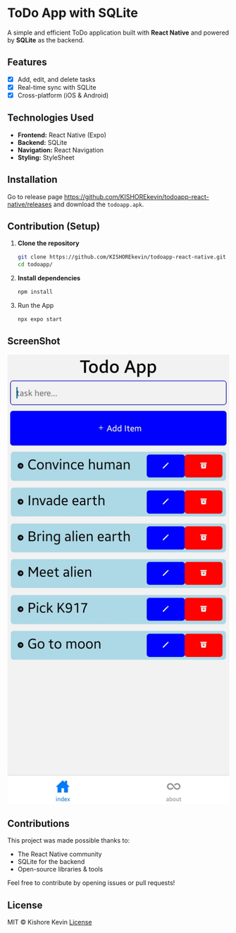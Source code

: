 # ToDo App with SQLite  

A simple and efficient ToDo application built with **React Native** and powered by **SQLite** as the backend.  

## Features  

- [x] Add, edit, and delete tasks  
- [x] Real-time sync with SQLite 
- [x] Cross-platform (iOS & Android)  

## Technologies Used  

- **Frontend:** React Native (Expo)  
- **Backend:** SQLite 
- **Navigation:** React Navigation  
- **Styling:** StyleSheet 

## Installation
Go to release page https://github.com/KISHOREkevin/todoapp-react-native/releases and download the `todoapp.apk`.

## Contribution (Setup) 

1. **Clone the repository**  
   ```sh
   git clone https://github.com/KISHOREkevin/todoapp-react-native.git todoapp
   cd todoapp/
   ```
2. **Install dependencies**
    ```sh
    npm install
    ```
3. Run the App
    ```sh
    npx expo start
    ```

## ScreenShot
![Todo-list](./screenshots/screenshot.jpg) 

## Contributions

This project was made possible thanks to:
- The React Native community
- SQLite for the backend
- Open-source libraries & tools

Feel free to contribute by opening issues or pull requests!

## License
MIT © Kishore Kevin [License](https://github.com/KISHOREkevin/todoapp-react-native/blob/main/LICENSE)  
